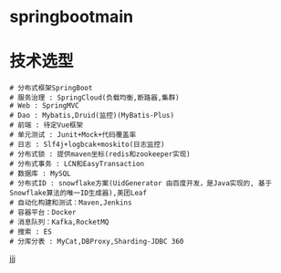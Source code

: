 # springbootmain
# 技术选型
    # 分布式框架SpringBoot  
    # 服务治理 : SpringCloud(负载均衡,断路器,集群)
    # Web : SpringMVC
    # Dao : Mybatis,Druid(监控)(MyBatis-Plus)
    # 前端 : 待定Vue框架
    # 单元测试 : Junit+Mock+代码覆盖率
    # 日志 : Slf4j+logbcak+moskito(日志监控)
    # 分布式锁 : 提供maven坐标(redis和zookeeper实现)
    # 分布式事务 : LCN和EasyTransaction
    # 数据库 : MySQL
    # 分布式ID : snowflake方案(UidGenerator 由百度开发，是Java实现的, 基于 Snowflake算法的唯一ID生成器),美团Leaf
    # 自动化构建和测试：Maven,Jenkins
    # 容器平台：Docker
    # 消息队列：Kafka,RocketMQ
    # 搜索 : ES
    # 分库分表 : MyCat,DBProxy,Sharding-JDBC 360
<a href="https://github.com/zhaohai1299002788/admin">jjj<a/>
